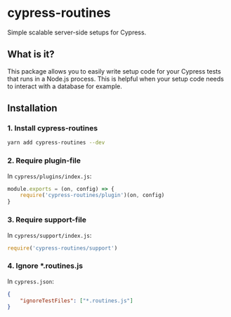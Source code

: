 # cypress-routines

Simple scalable server-side setups for Cypress.

## What is it?

This package allows you to easily write setup code for your Cypress tests that runs in a Node.js process. This is helpful when your setup code needs to interact with a database for example.

## Installation

### 1. Install cypress-routines

```bash
yarn add cypress-routines --dev
```

### 2. Require plugin-file

In `cypress/plugins/index.js`:

```js
module.exports = (on, config) => {
	require('cypress-routines/plugin')(on, config)
}
```

### 3. Require support-file

In `cypress/support/index.js`:

```js
require('cypress-routines/support')
```

### 4. Ignore \*.routines.js

In `cypress.json`:

```json
{
	"ignoreTestFiles": ["*.routines.js"]
}
```
